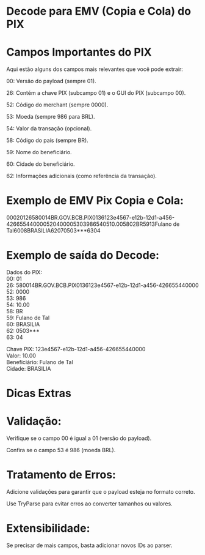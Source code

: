 #  Decode para EMV (Copia e Cola) do PIX

#  Campos Importantes do PIX
Aqui estão alguns dos campos mais relevantes que você pode extrair:

00: Versão do payload (sempre 01).

26: Contém a chave PIX (subcampo 01) e o GUI do PIX (subcampo 00).

52: Código do merchant (sempre 0000).

53: Moeda (sempre 986 para BRL).

54: Valor da transação (opcional).

58: Código do país (sempre BR).

59: Nome do beneficiário.

60: Cidade do beneficiário.

62: Informações adicionais (como referência da transação).

#  Exemplo de EMV Pix Copia e Cola:
00020126580014BR.GOV.BCB.PIX0136123e4567-e12b-12d1-a456-426655440000520400005303986540510.005802BR5913Fulano de Tal6008BRASILIA62070503***6304

#  Exemplo de saída do Decode:

Dados do PIX:  
00: 01  
26: 580014BR.GOV.BCB.PIX0136123e4567-e12b-12d1-a456-426655440000  
52: 0000  
53: 986  
54: 10.00  
58: BR  
59: Fulano de Tal  
60: BRASILIA  
62: 0503***  
63: 04  

Chave PIX: 123e4567-e12b-12d1-a456-426655440000  
Valor: 10.00  
Beneficiário: Fulano de Tal  
Cidade: BRASILIA

#  Dicas Extras
#  Validação:

Verifique se o campo 00 é igual a 01 (versão do payload).

Confira se o campo 53 é 986 (moeda BRL).

#  Tratamento de Erros:

Adicione validações para garantir que o payload esteja no formato correto.

Use TryParse para evitar erros ao converter tamanhos ou valores.

#  Extensibilidade:

Se precisar de mais campos, basta adicionar novos IDs ao parser.
